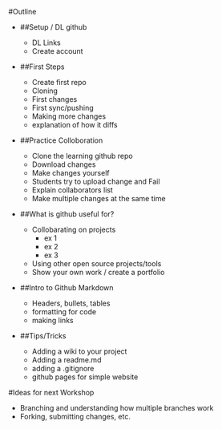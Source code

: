 #Outline

* ##Setup / DL github
	* DL Links
	* Create account

* ##First Steps
	* Create first repo
	* Cloning
	* First changes
	* First sync/pushing
	* Making more changes
	* explanation of how it diffs

* ##Practice Colloboration
	* Clone the learning github repo
	* Download changes
	* Make changes yourself
	* Students try to upload change and Fail
	* Explain collaborators list
	* Make multiple changes at the same time

* ##What is github useful for?
	* Collobarating on projects
		* ex 1
		* ex 2
		* ex 3
	* Using other open source projects/tools
	* Show your own work / create a portfolio

* ##Intro to Github Markdown
	* Headers, bullets, tables
	* formatting for code
	* making links

* ##Tips/Tricks
	* Adding a wiki to your project
	* Adding a readme.md
	* adding a .gitignore
	* github pages for simple website


#Ideas for next Workshop

* Branching and understanding how multiple branches work
* Forking, submitting changes, etc.